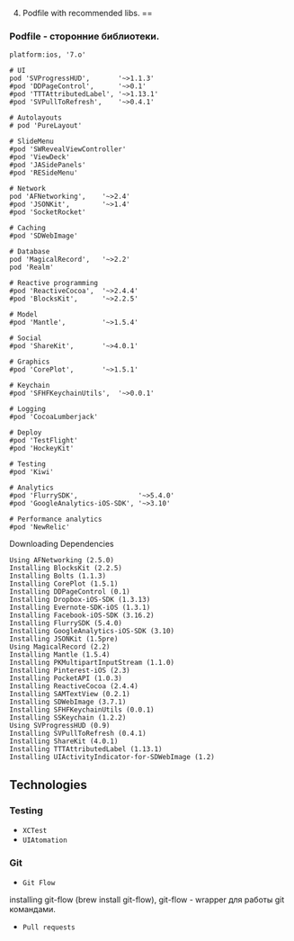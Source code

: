 4. Podfile with recommended libs.
==

### Podfile - сторонние библиотеки.

```pod
platform:ios, '7.o'

# UI
pod 'SVProgressHUD',       '~>1.1.3'
#pod 'DDPageControl',      '~>0.1'
#pod 'TTTAttributedLabel', '~>1.13.1'
#pod 'SVPullToRefresh',    '~>0.4.1'

# Autolayouts
# pod 'PureLayout'

# SlideMenu
#pod 'SWRevealViewController'
#pod 'ViewDeck'
#pod 'JASidePanels'
#pod 'RESideMenu'

# Network
pod 'AFNetworking',    '~>2.4'
#pod 'JSONKit',        '~>1.4'
#pod 'SocketRocket'

# Caching
#pod 'SDWebImage'

# Database
pod 'MagicalRecord',   '~>2.2'
pod 'Realm'

# Reactive programming
#pod 'ReactiveCocoa',  '~>2.4.4'
#pod 'BlocksKit',      '~>2.2.5'

# Model
#pod 'Mantle',         '~>1.5.4'

# Social
#pod 'ShareKit',       '~>4.0.1'

# Graphics
#pod 'CorePlot',       '~>1.5.1'

# Keychain
#pod 'SFHFKeychainUtils',  '~>0.0.1'

# Logging
#pod 'CocoaLumberjack'

# Deploy
#pod 'TestFlight'
#pod 'HockeyKit'

# Testing
#pod 'Kiwi'

# Analytics
#pod 'FlurrySDK',               '~>5.4.0'
#pod 'GoogleAnalytics-iOS-SDK', '~>3.10'

# Performance analytics
#pod 'NewRelic'
```

Downloading Dependencies
```
Using AFNetworking (2.5.0)
Installing BlocksKit (2.2.5)
Installing Bolts (1.1.3)
Installing CorePlot (1.5.1)
Installing DDPageControl (0.1)
Installing Dropbox-iOS-SDK (1.3.13)
Installing Evernote-SDK-iOS (1.3.1)
Installing Facebook-iOS-SDK (3.16.2)
Installing FlurrySDK (5.4.0)
Installing GoogleAnalytics-iOS-SDK (3.10)
Installing JSONKit (1.5pre)
Using MagicalRecord (2.2)
Installing Mantle (1.5.4)
Installing PKMultipartInputStream (1.1.0)
Installing Pinterest-iOS (2.3)
Installing PocketAPI (1.0.3)
Installing ReactiveCocoa (2.4.4)
Installing SAMTextView (0.2.1)
Installing SDWebImage (3.7.1)
Installing SFHFKeychainUtils (0.0.1)
Installing SSKeychain (1.2.2)
Using SVProgressHUD (0.9)
Installing SVPullToRefresh (0.4.1)
Installing ShareKit (4.0.1)
Installing TTTAttributedLabel (1.13.1)
Installing UIActivityIndicator-for-SDWebImage (1.2)
```

## Technologies

### Testing
* ```XCTest```
* ```UIAtomation```

### Git
* ```Git Flow```

installing git-flow (brew install git-flow),
git-flow - wrapper для работы git командами.

* ```Pull requests```








